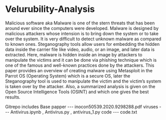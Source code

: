 # Velurubility-Analysis

Malicious software aka Malware is one of the
stern threats that has been around ever since the computers
were developed. Malware is designed by malicious attackers
whose intension is to bring down the system or to take over the
system. It is very difficult to detect unknown malware as
compared to known ones. Steganography tools allow users for
embedding the hidden data inside the carrier file like video,
audio, or an image, and later data is extracted. Here, malware
is hidden inside an image by attackers to manipulate the
victims and it can be done via phishing technique which is one
of the famous and well-known practices done by the attackers.
This paper provides an overview of creating malware using
Metasploit in the Parrot OS (Operating System) which is a
secure OS, later the Steganography tool is used to manipulate
the victim and the victim’s system is taken over by the
attacker. Also, a summarized analysis is given on the Open
Source Intelligence Tools (OSINT) and which one gives the
best results.

Gitrepo includes
Base papper --- inocon50539.2020.9298288.pdf
viruses --- Antivirus.ipynb , Antivirus.py , antivirus_1.py
code --- code.txt
